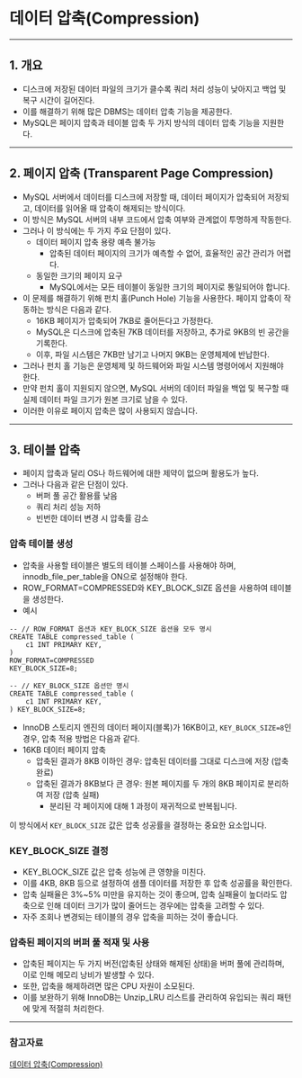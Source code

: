 # 데이터 압축(Compression)

---

## 1. 개요

- 디스크에 저장된 데이터 파일의 크기가 클수록 쿼리 처리 성능이 낮아지고 백업 및 복구 시간이 길어진다. 
- 이를 해결하기 위해 많은 DBMS는 데이터 압축 기능을 제공한다. 
- MySQL은 페이지 압축과 테이블 압축 두 가지 방식의 데이터 압축 기능을 지원한다.

---

## 2. 페이지 압축 (Transparent Page Compression)

- MySQL 서버에서 데이터를 디스크에 저장할 때, 데이터 페이지가 압축되어 저장되고, 데이터를 읽어올 때 압축이 해제되는 방식이다. 
- 이 방식은 MySQL 서버의 내부 코드에서 압축 여부와 관계없이 투명하게 작동한다. 
- 그러나 이 방식에는 두 가지 주요 단점이 있다.
  - 데이터 페이지 압축 용량 예측 불가능
    - 압축된 데이터 페이지의 크기가 예측할 수 없어, 효율적인 공간 관리가 어렵다.
  - 동일한 크기의 페이지 요구
    - MySQL에서는 모든 테이블이 동일한 크기의 페이지로 통일되어야 합니다.
- 이 문제를 해결하기 위해 펀치 홀(Punch Hole) 기능을 사용한다. 페이지 압축이 작동하는 방식은 다음과 같다. 
  - 16KB 페이지가 압축되어 7KB로 줄어든다고 가정한다. 
  - MySQL은 디스크에 압축된 7KB 데이터를 저장하고, 추가로 9KB의 빈 공간을 기록한다. 
  - 이후, 파일 시스템은 7KB만 남기고 나머지 9KB는 운영체제에 반납한다.
- 그러나 펀치 홀 기능은 운영체제 및 하드웨어와 파일 시스템 명령어에서 지원해야 한다. 
- 만약 펀치 홀이 지원되지 않으면, MySQL 서버의 데이터 파일을 백업 및 복구할 때 실제 데이터 파일 크기가 원본 크기로 남을 수 있다.
- 이러한 이유로 페이지 압축은 많이 사용되지 않습니다.

---

## 3. 테이블 압축

- 페이지 압축과 달리 OS나 하드웨어에 대한 제약이 없으며 활용도가 높다. 
- 그러나 다음과 같은 단점이 있다.
  - 버퍼 풀 공간 활용률 낮음 
  - 쿼리 처리 성능 저하 
  - 빈번한 데이터 변경 시 압축률 감소

### 압축 테이블 생성

- 압축을 사용할 테이블은 별도의 테이블 스페이스를 사용해야 하며, innodb_file_per_table을 ON으로 설정해야 한다. 
- ROW_FORMAT=COMPRESSED와 KEY_BLOCK_SIZE 옵션을 사용하여 테이블을 생성한다.
- 예시
```mysql-sql
-- // ROW_FORMAT 옵션과 KEY_BLOCK_SIZE 옵션을 모두 명시
CREATE TABLE compressed_table (
    c1 INT PRIMARY KEY,
)
ROW_FORMAT=COMPRESSED
KEY_BLOCK_SIZE=8;

-- // KEY_BLOCK_SIZE 옵션만 명시
CREATE TABLE compressed_table (
    c1 INT PRIMARY KEY,
) KEY_BLOCK_SIZE=8;
```
- InnoDB 스토리지 엔진의 데이터 페이지(블록)가 16KB이고, `KEY_BLOCK_SIZE=8`인 경우, 압축 적용 방법은 다음과 같다.
- 16KB 데이터 페이지 압축
  - 압축된 결과가 8KB 이하인 경우: 압축된 데이터를 그대로 디스크에 저장 (압축 완료)
  - 압축된 결과가 8KB보다 큰 경우: 원본 페이지를 두 개의 8KB 페이지로 분리하여 저장 (압축 실패)
    - 분리된 각 페이지에 대해 1 과정이 재귀적으로 반복됩니다.

이 방식에서 `KEY_BLOCK_SIZE` 값은 압축 성공률을 결정하는 중요한 요소입니다.



### KEY_BLOCK_SIZE 결정

- KEY_BLOCK_SIZE 값은 압축 성능에 큰 영향을 미친다. 
- 이를 4KB, 8KB 등으로 설정하여 샘플 데이터를 저장한 후 압축 성공률을 확인한다.
- 압축 실패율은 3%~5% 미만을 유지하는 것이 좋으며, 압축 실패율이 높더라도 압축으로 인해 데이터 크기가 많이 줄어드는 경우에는 압축을 고려할 수 있다.
- 자주 조회나 변경되는 테이블의 경우 압축을 피하는 것이 좋습니다.

### 압축된 페이지의 버퍼 풀 적재 및 사용

- 압축된 페이지는 두 가지 버전(압축된 상태와 해제된 상태)을 버퍼 풀에 관리하며, 이로 인해 메모리 낭비가 발생할 수 있다. 
- 또한, 압축을 해제하려면 많은 CPU 자원이 소모된다. 
- 이를 보완하기 위해 InnoDB는 Unzip_LRU 리스트를 관리하여 유입되는 쿼리 패턴에 맞게 적절히 처리한다.

---

### 참고자료

[데이터 압축(Compression)](https://velog.io/@kmw89891/%EB%8D%B0%EC%9D%B4%ED%84%B0-%EC%95%95%EC%B6%95)